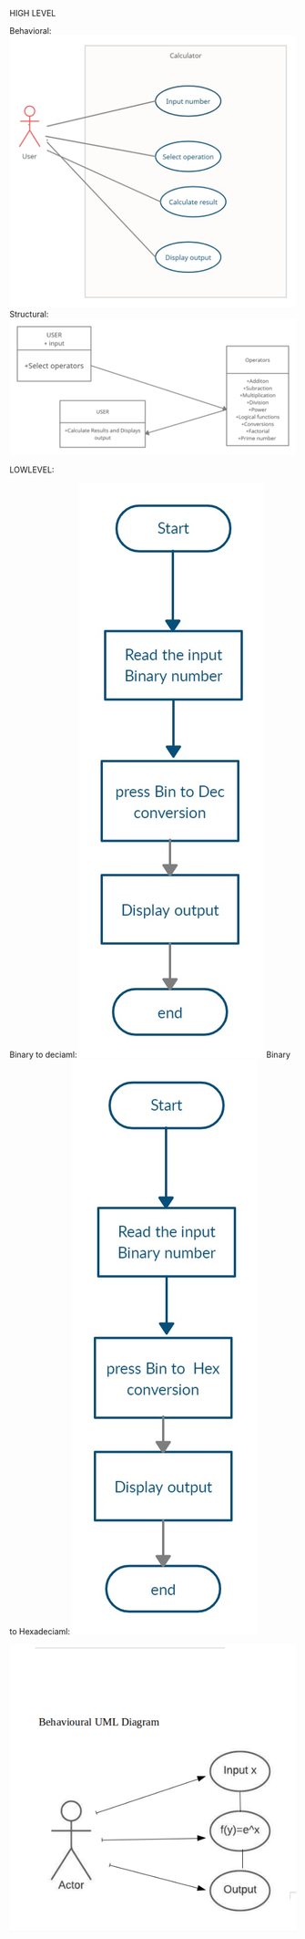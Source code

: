  
HIGH LEVEL

Behavioral:
![](https://github.com/Prashanth99003557/Calculator/blob/main/2_Design/highlevel/behighdesign.jpeg)
Structural:
![](https://github.com/Prashanth99003557/Calculator/blob/main/2_Design/highlevel/struc.jpg)


LOWLEVEL:

Binary to deciaml:
![](https://github.com/Prashanth99003557/Calculator/blob/main/2_Design/lowlevel/umlbtohex.jpeg)
Binary to Hexadeciaml:
![](https://github.com/Prashanth99003557/Calculator/blob/main/2_Design/lowlevel/umlbtoh.jpeg)



![](https://github.com/Prashanth99003557/Calculator/blob/main/2_Design/lowlevel/Exponential%20Behavioural%20UML%20Diagram.png)
